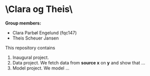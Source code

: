 # \Clara og Theis\

**Group members:**
- Clara Parbøl Engelund (fqc147)
- Theis Scheuer Jansen

This repository contains  
1. Inaugural project. 
2. Data project. We fetch data from **source x** on **y** and show that ...
3. Model project. We model ...
